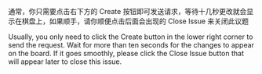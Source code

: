 通常，你只需要点击右下方的 Create 按钮即可发送请求，等待十几秒更改就会显示在棋盘上，如果顺手，请你顺便点击后面会出现的 Close Issue 来关闭此议题

Usually, you only need to click the Create button in the lower right corner to send the request. Wait for more than ten seconds for the changes to appear on the board. If it goes smoothly, please click the Close Issue button that will appear later to close this issue.